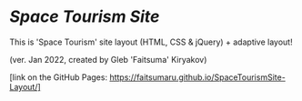 # ***Space Tourism Site***

This is 'Space Tourism' site layout (HTML, CSS & jQuery) + adaptive layout!

(ver. Jan 2022, created by Gleb 'Faitsuma' Kiryakov)

[link on the GitHub Pages: https://faitsumaru.github.io/SpaceTourismSite-Layout/]
